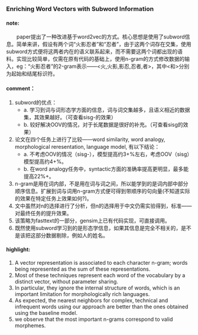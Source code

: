 ### Enriching Word Vectors with Subword Information

#### note:
&emsp;&emsp;paper提出了一种改进基于word2vec的方式。核心思想是使用了subword信息。简单来讲，假设有两个词“火影忍者”和“忍者”，由于这两个词存在交集，使用subword方式便将这两者内在的语义联系起来，而不需要这两个词都出现的语料。实现比较简单，仅需在原有代码的基础上，使用n-gram的方式修改数据的输入，eg：“火影忍者”的2-gram表示——<火,火影,影忍,忍者,者>，其中<和>分别为起始和结尾标识符。

#### comment：
  1. subword的优点：
      * a. 学习到词与词形态学方面的信息，词与词交集越多，且语义相近的数据集，其效果越好。（可查看sisg-的效果）
      * b. 较好解决OOV的情况，对于长尾数据是很好的补充。（可查看sisg的效果）
  2. 论文在四个任务上进行了比较——word similarity, word analogy, morphological reresentation, language model, 有以下结论：
      * a. 不考虑OOV的情况（sisg-），模型提高约3+%左右，考虑OOV（sisg）模型提高约4+%。
      * b. 在word analogy任务中，syntactic方面的准确率提高更明显，最多能提高22%+。
  3. n-gram是用在词内部，不是用在词与词之间，所以能学到的是词内部中部分顺序信息。扩展到词与词用n-gram方式便可得到带顺序的句向量(不知道实际的效果在特定任务上效果如何?)。
  4. 文中虽然对n的选择进行了分析，但n的选择用于中文仍需实验得到，标准——对最终任务的提升效果。
  5. 该策略为fasttext的一部分，gensim上已有代码实现，可直接调用。
  6. 既然使用subword学习到的是形态学信息，如果其信息是完全不相关的，是不是该把这部分数据剔除，例如人的姓名。

#### highlight:
  1. A vector representation is associated to each character n-gram; words being represented as the sum of these representations.
  2. Most of these techniques represent each word of the vocabulary by a distinct vector, without parameter sharing.
  3. In particular, they ignore the internal structure of words, which is an important limitation for morphologically rich languages.
  4. As expected, the nearest neighbors for complex, technical and infrequent words using our approach are better than the ones obtained using the baseline model.
  5. we observe that the most important n-grams correspond to valid morphemes.
